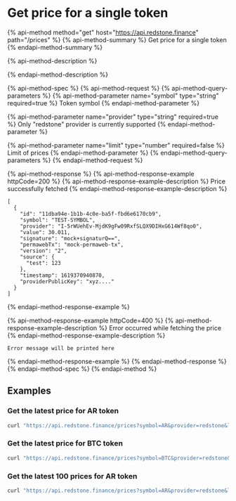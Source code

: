 # Get price for a single token

{% api-method method="get" host="https://api.redstone.finance" path="/prices" %}
{% api-method-summary %}
Get price for a single token
{% endapi-method-summary %}

{% api-method-description %}

{% endapi-method-description %}

{% api-method-spec %}
{% api-method-request %}
{% api-method-query-parameters %}
{% api-method-parameter name="symbol" type="string" required=true %}
Token symbol
{% endapi-method-parameter %}

{% api-method-parameter name="provider" type="string" required=true %}
Only "redstone" provider is currently supported
{% endapi-method-parameter %}

{% api-method-parameter name="limit" type="number" required=false %}
Limit of prices
{% endapi-method-parameter %}
{% endapi-method-query-parameters %}
{% endapi-method-request %}

{% api-method-response %}
{% api-method-response-example httpCode=200 %}
{% api-method-response-example-description %}
Price successfully fetched
{% endapi-method-response-example-description %}

```text
[
  {
    "id": "11dba94e-1b1b-4c0e-ba5f-fbd6e6170cb9",
    "symbol": "TEST-SYMBOL",
    "provider": "I-5rWUehEv-MjdK9gFw09RxfSLQX9DIHxG614Wf8qo0",
    "value": 30.011,
    "signature": "mock+signaturQ==",
    "permawebTx": "mock-permaweb-tx",
    "version": "2",
    "source": {
      "test": 123
    },
    "timestamp": 1619370940870,
    "providerPublicKey": "xyz...."
  }
]
```
{% endapi-method-response-example %}

{% api-method-response-example httpCode=400 %}
{% api-method-response-example-description %}
Error occurred while fetching the price
{% endapi-method-response-example-description %}

```text
Error message will be printed here
```
{% endapi-method-response-example %}
{% endapi-method-response %}
{% endapi-method-spec %}
{% endapi-method %}

## Examples

### Get the latest price for AR token

```bash
curl "https://api.redstone.finance/prices?symbol=AR&provider=redstone&limit=1"
```

### Get the latest price for BTC token

```bash
curl "https://api.redstone.finance/prices?symbol=BTC&provider=redstone&limit=1"
```

### Get the latest 100 prices for AR token

```bash
curl "https://api.redstone.finance/prices?symbol=AR&provider=redstone&limit=100"
```

